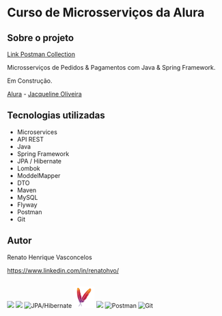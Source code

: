 # Curso de Microsserviços da Alura

## Sobre o projeto
[Link Postman Collection](https://elements.getpostman.com/redirect?entityId=21956516-5f3e06fe-78fd-43c6-a6c0-61076be344f5&entityType=collection "Link Postman Collection")

Microsserviços de Pedidos & Pagamentos com Java & Spring Framework.

Em Construção.

[Alura](https://www.alura.com.br/curso-online-microsservicos-implementando-java-spring "https://www.alura.com.br/curso-online-microsservicos-implementando-java-spring") - [Jacqueline Oliveira](https://github.com/jacqueline-oliveira "@jacqueline-oliveira")

## Tecnologias utilizadas

- Microservices
- API REST
- Java
- Spring Framework
- JPA / Hibernate
- Lombok
- ModdelMapper
- DTO
- Maven
- MySQL
- Flyway
- Postman
- Git

## Autor

Renato Henrique Vasconcelos

https://www.linkedin.com/in/renatohvo/

## 

<div display: inline-block>
    <img src="https://cdn.jsdelivr.net/gh/devicons/devicon/icons/java/java-original.svg" width="50" heigth="50" />
    <img src="https://cdn.jsdelivr.net/gh/devicons/devicon/icons/spring/spring-original.svg" width="50" heigth="50" />
    <img src="https://www.vectorlogo.zone/logos/hibernate/hibernate-icon.svg" alt="JPA/Hibernate" width="50" heigth="50" />
    <img src="https://raw.githubusercontent.com/vscode-icons/vscode-icons/63a4a33b35b50d243716d03b95a955e49db97662/icons/file_type_maven.svg" alt="Maven" width="50" heigth="50" />
    <img src="https://cdn.jsdelivr.net/gh/devicons/devicon/icons/mysql/mysql-original.svg" width="50" heigth="50" />
    <img src="https://www.vectorlogo.zone/logos/getpostman/getpostman-icon.svg" alt="Postman" width="50" height="50"/>
    <img src="https://cdn.jsdelivr.net/gh/devicons/devicon/icons/git/git-plain.svg" alt="Git" width="50" heigth="50" />
</div>
